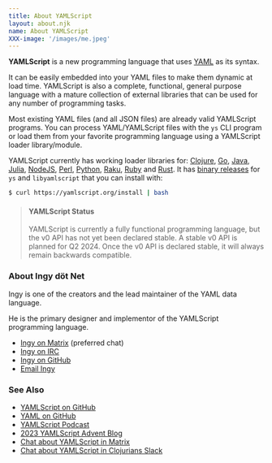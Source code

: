 ```yaml
---
title: About YAMLScript
layout: about.njk
name: About YAMLScript
XXX-image: '/images/me.jpeg'
---
```


**YAMLScript** is a new programming language that uses [YAML](
https://yaml.org) as its syntax.

It can be easily embedded into your YAML files to make them dynamic at load
time.
YAMLScript is also a complete, functional, general purpose language with a
mature collection of external libraries that can be used for any number of
programming tasks.

Most existing YAML files (and all JSON files) are already valid YAMLScript
programs.
You can process YAML/YAMLScript files with the `ys` CLI program or load them
from your favorite programming language using a YAMLScript loader
library/module.

YAMLScript currently has working loader libraries for:
[Clojure](https://clojars.org/org.yamlscript/clj-yamlscript),
[Go](https://github.com/yaml/yamlscript-go),
[Java](https://clojars.org/org.yamlscript/yamlscript),
[Julia](https://juliahub.com/ui/Packages/General/YAMLScript),
[NodeJS](https://www.npmjs.com/package/@yaml/yamlscript),
[Perl](https://metacpan.org/dist/YAMLScript/view/lib/YAMLScript.pod),
[Python](https://pypi.org/project/yamlscript/),
[Raku](https://raku.land/zef:ingy/YAMLScript),
[Ruby](https://rubygems.org/search?query=yamlscript) and
[Rust](https://crates.io/crates/yamlscript).
It has [binary releases](https://github.com/yaml/yamlscript/releases)
for `ys` and `libyamlscript` that you can install with:

```bash
$ curl https://yamlscript.org/install | bash
```

> #### YAMLScript Status
>
> YAMLScript is currently a fully functional programming language, but
> the v0 API has not yet been declared stable.
> A stable v0 API is planned for Q2 2024.
> Once the v0 API is declared stable, it will always remain backwards
compatible.


### About Ingy döt Net<a name="ingydotnet"></a>

Ingy is one of the creators and the lead maintainer of the YAML data language.

He is the primary designer and implementor of the YAMLScript programming
language.

* [Ingy on Matrix](https://matrix.to/#/@ingy:yaml.io) (preferred chat)
* [Ingy on IRC](https://web.libera.chat/#yamlscript)
* [Ingy on GitHub](https://github.com/ingydotnet)
* [Email Ingy](mailto:ingy@ingy.net)


### See Also

* [YAMLScript on GitHub](https://github.com/yaml/yamlscript)
* [YAML on GitHub](https://github.com/yaml)
* [YAMLScript Podcast](https://www.therepl.net/episodes/52/)
* [2023 YAMLScript Advent Blog](/posts/advent-2023/index)
* [Chat about YAMLScript in Matrix](
  https://matrix.to/#/#chat-yamlscript:yaml.io)
* [Chat about YAMLScript in Clojurians Slack](
  https://clojurians.slack.com/archives/yamlscript)

<p>&nbsp;</p>
<p>&nbsp;</p>
<p>&nbsp;</p>
<p>&nbsp;</p>
